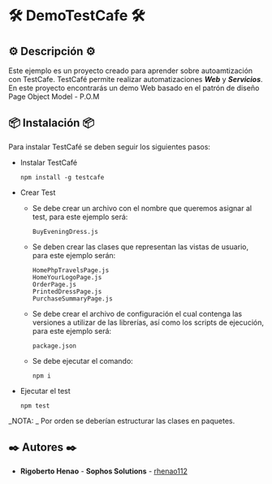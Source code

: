 # 🛠️ DemoTestCafe 🛠️ 

## ⚙️ Descripción ⚙️

Este ejemplo es un proyecto creado para aprender sobre autoamtización con TestCafe. TestCafé permite realizar automatizaciones _**Web**_ y _**Servicios**_. En este proyecto encontrarás un demo Web basado en el patrón de diseño Page Object Model - P.O.M

## 📦 Instalación 📦

Para instalar TestCafé se deben seguir los siguientes pasos: 

* Instalar TestCafé

	```
	npm install -g testcafe
	```

* Crear Test

	* Se debe crear un archivo con el nombre que queremos asignar al test, para este ejemplo será:

		```
		BuyEveningDress.js
		```

	* Se deben crear las clases que representan las vistas de usuario, para este ejemplo serán: 

		```
		HomePhpTravelsPage.js
		HomeYourLogoPage.js
		OrderPage.js
		PrintedDressPage.js
		PurchaseSummaryPage.js
		```

	* Se debe crear el archivo de configuración el cual contenga las versiones a utilizar de las librerías, así como los scripts de ejecución, para este ejemplo será:  

		```
		package.json
		```

	* Se debe ejecutar el comando:

		```
		npm i
		```

* Ejecutar el test

	```
	npm test
	```

_NOTA: _ Por orden se deberían estructurar las clases en paquetes. 

## ✒️ Autores ✒️
* **Rigoberto Henao** - **Sophos Solutions** - [rhenao112](https://github.com/rhenao112)

